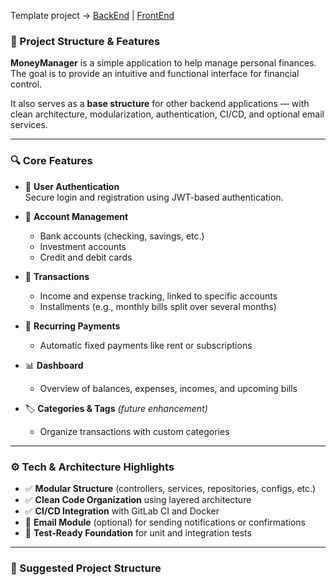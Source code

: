 Template project ->  [BackEnd](https://github.com/J41R0JUNIOR/MoneyManager-BackEnd) | [FrontEnd](https://github.com/J41R0JUNIOR/MoneyManager-FrontEnd)

### 🔧 Project Structure & Features

**MoneyManager** is a simple application to help manage personal finances.  
The goal is to provide an intuitive and functional interface for financial control.

It also serves as a **base structure** for other backend applications — with clean architecture, modularization, authentication, CI/CD, and optional email services.

---

### 🔍 Core Features

- 🔐 **User Authentication**  
  Secure login and registration using JWT-based authentication.

- 💼 **Account Management**  
  - Bank accounts (checking, savings, etc.)  
  - Investment accounts  
  - Credit and debit cards  

- 💸 **Transactions**  
  - Income and expense tracking, linked to specific accounts  
  - Installments (e.g., monthly bills split over several months)

- 🔁 **Recurring Payments**  
  - Automatic fixed payments like rent or subscriptions

- 📊 **Dashboard**  
  - Overview of balances, expenses, incomes, and upcoming bills

- 🏷️ **Categories & Tags** *(future enhancement)*  
  - Organize transactions with custom categories

---

### ⚙️ Tech & Architecture Highlights

- ✅ **Modular Structure** (controllers, services, repositories, configs, etc.)
- ✅ **Clean Code Organization** using layered architecture
- ✅ **CI/CD Integration** with GitLab CI and Docker
- 📨 **Email Module** (optional) for sending notifications or confirmations
- 🧪 **Test-Ready Foundation** for unit and integration tests

---

### 📁 Suggested Project Structure

